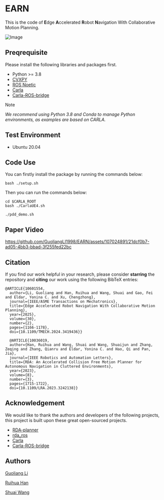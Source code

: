 # EARN

This is the code of **E**dge **A**ccelerated **R**obot **N**avigation With Collaborative Motion Planning.

![Image](https://github.com/user-attachments/assets/2e347949-2c45-40ba-8180-0ae5f13b658e)

## Preqrequisite

Please install the following libraries and packages first.

- Python >= 3.8
- [CVXPY](https://www.cvxpy.org/)
- [ROS Noetic](https://wiki.ros.org/noetic)
- [Carla](https://carla.org/)
- [Carla-ROS-bridge](https://github.com/carla-simulator/ros-bridge)

> [!NOTE]
> *We recommend using Python 3.8 and Conda to manage Python environments, as examples are based on CARLA.*

## Test Environment 

- Ubuntu 20.04

## Code Use

You can firstly install the package by running the commands below:

```
bash ./setup.sh
```

Then you can run the commands below:
```
cd $CARLA_ROOT
bash ./CarlaUE4.sh
```
```
./pdd_demo.sh
```

## Paper Video

https://github.com/GuoliangLI1998/EARN/assets/107024891/21dcf0b7-ad05-4bb3-bbad-3f255fed22bc

## Citation

If you find our work helpful in your research, please consider **starring** the repository and **citing** our work using the following BibTeX entries:

```
@ARTICLE{10601554,
  author={Li, Guoliang and Han, Ruihua and Wang, Shuai and Gao, Fei and Eldar, Yonina C. and Xu, Chengzhong},
  journal={IEEE/ASME Transactions on Mechatronics}, 
  title={Edge Accelerated Robot Navigation With Collaborative Motion Planning}, 
  year={2025},
  volume={30},
  number={2},
  pages={1166-1178},
  doi={10.1109/TMECH.2024.3419436}}
```

```
  @ARTICLE{10036019,
  author={Han, Ruihua and Wang, Shuai and Wang, Shuaijun and Zhang, Zeqing and Zhang, Qianru and Eldar, Yonina C. and Hao, Qi and Pan, Jia},
  journal={IEEE Robotics and Automation Letters}, 
  title={RDA: An Accelerated Collision Free Motion Planner for Autonomous Navigation in Cluttered Environments}, 
  year={2023},
  volume={8},
  number={3},
  pages={1715-1722},
  doi={10.1109/LRA.2023.3242138}}

```

## Acknowledgement

We would like to thank the authors and developers of the following projects, this project is built upon these great open-sourced projects.
- [RDA-planner](https://github.com/hanruihua/RDA-planner)
- [rda_ros](https://github.com/hanruihua/rda_ros)
- [Carla](https://carla.org/)
- [Carla-ROS-bridge](https://github.com/carla-simulator/ros-bridge)

## Authors

[Guoliang Li](https://github.com/GuoliangLI1998)

[Ruihua Han](https://github.com/hanruihua)

[Shuai Wang](https://github.com/bearswang)
